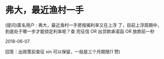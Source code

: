 # 弗大，最近渔村一手

(提问)匿名用户 : 弗大，最近渔村一手房按揭利率又在上浮 了，目前上浮周期中，到底处于哪一步才能锁定利率呢？查 完征信 OR 出贷款承诺函 OR 放款前一秒

2018-06-07

回答：出政策前查征 xin 可以保留，一般是三个月期限(1 赞)
